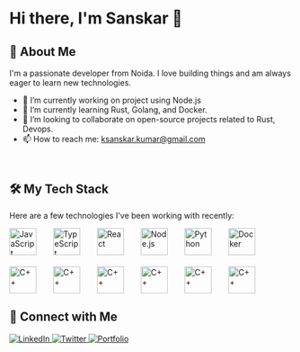 # Hi there, I'm Sanskar 👋

## 🚀 About Me

I'm a passionate developer from Noida. I love building things and am always eager to learn new technologies.

- 🔭 I’m currently working on project using Node.js
- 🌱 I’m currently learning Rust, Golang, and Docker.
- 👯 I’m looking to collaborate on open-source projects related to Rust, Devops.
- 📫 How to reach me: [ksanskar.kumar@gmail.com](mailto:ksanskar.kumar@gmail.com)

<br/>

## 🛠️ My Tech Stack

Here are a few technologies I've been working with recently:

<div
  style="
    display: flex;
    justify-content: between;
    flex-wrap: wrap;
    column-gap: 30px;
    row-gap: 20px;
  "
>
  <img
    src="https://cdn.jsdelivr.net/gh/devicons/devicon@latest/icons/javascript/javascript-original.svg"
    width="48"
    height="48"
    alt="JavaScript"
  />
  <img
    src="https://cdn.jsdelivr.net/gh/devicons/devicon@latest/icons/typescript/typescript-original.svg"
    width="48"
    height="48"
    alt="TypeScript"
  />
  <img
    src="https://cdn.jsdelivr.net/gh/devicons/devicon@latest/icons/react/react-original.svg"
    width="48"
    height="48"
    alt="React"
  />
  <img
    src="https://cdn.jsdelivr.net/gh/devicons/devicon@latest/icons/nodejs/nodejs-original.svg"
    width="48"
    height="48"
    alt="Node.js"
  />
  <img
    src="https://cdn.jsdelivr.net/gh/devicons/devicon@latest/icons/python/python-original.svg"
    width="48"
    height="48"
    alt="Python"
  />
  <img
    src="https://cdn.jsdelivr.net/gh/devicons/devicon@latest/icons/docker/docker-original.svg"
    width="48"
    height="48"
    alt="Docker"
  />
  <img
    src="https://cdn.jsdelivr.net/gh/devicons/devicon@latest/icons/cplusplus/cplusplus-original.svg"
    width="48"
    height="48"
    alt="C++"
  />
  <img
    src="https://cdn.jsdelivr.net/gh/devicons/devicon@latest/icons/leetcode/leetcode-original.svg"
    width="48"
    height="48"
    alt="C++"
  />
  <img
    src="https://cdn.jsdelivr.net/gh/devicons/devicon@latest/icons/azure/azure-original.svg"
    width="48"
    height="48"
    alt="C++"
  />
  <img
    src="https://cdn.jsdelivr.net/gh/devicons/devicon@latest/icons/css3/css3-original.svg"
    width="48"
    height="48"
    alt="C++"
  />
  <img
    src="https://cdn.jsdelivr.net/gh/devicons/devicon@latest/icons/html5/html5-original.svg"
    width="48"
    height="48"
    alt="C++"
  />
  <img
    src="https://cdn.jsdelivr.net/gh/devicons/devicon@latest/icons/tailwindcss/tailwindcss-original.svg"
    width="48"
    height="48"
    alt="C++"
  />
</div>

## 🤝 Connect with Me

<p align="left">
  <a href="https://www.linkedin.com/in/sanskar-kumar-85800b214" target="_blank">
    <img src="https://img.shields.io/badge/LinkedIn-0A66C2?style=for-the-badge&logo=linkedin&logoColor=white" alt="LinkedIn"/>
  </a>
  <a href="https://twitter.com/mindspirex" target="_blank">
    <img src="https://img.shields.io/badge/Twitter-1DA1F2?style=for-the-badge&logo=twitter&logoColor=white" alt="Twitter"/>
  </a>
  <a href="https://sanskar.dev" target="_blank">
    <img src="https://img.shields.io/badge/Portfolio-343434?style=for-the-badge&logo=google-chrome&logoColor=white" alt="Portfolio"/>
  </a>
</p>
